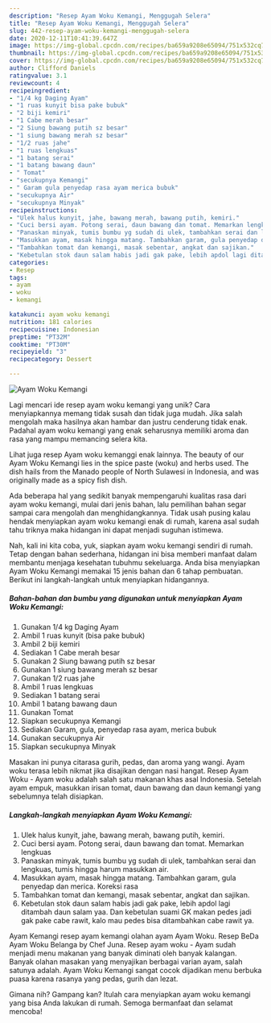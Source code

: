 ```yaml
---
description: "Resep Ayam Woku Kemangi, Menggugah Selera"
title: "Resep Ayam Woku Kemangi, Menggugah Selera"
slug: 442-resep-ayam-woku-kemangi-menggugah-selera
date: 2020-12-11T10:41:39.647Z
image: https://img-global.cpcdn.com/recipes/ba659a9208e65094/751x532cq70/ayam-woku-kemangi-foto-resep-utama.jpg
thumbnail: https://img-global.cpcdn.com/recipes/ba659a9208e65094/751x532cq70/ayam-woku-kemangi-foto-resep-utama.jpg
cover: https://img-global.cpcdn.com/recipes/ba659a9208e65094/751x532cq70/ayam-woku-kemangi-foto-resep-utama.jpg
author: Clifford Daniels
ratingvalue: 3.1
reviewcount: 4
recipeingredient:
- "1/4 kg Daging Ayam"
- "1 ruas kunyit bisa pake bubuk"
- "2 biji kemiri"
- "1 Cabe merah besar"
- "2 Siung bawang putih sz besar"
- "1 siung bawang merah sz besar"
- "1/2 ruas jahe"
- "1 ruas lengkuas"
- "1 batang serai"
- "1 batang bawang daun"
- " Tomat"
- "secukupnya Kemangi"
- " Garam gula penyedap rasa ayam merica bubuk"
- "secukupnya Air"
- "secukupnya Minyak"
recipeinstructions:
- "Ulek halus kunyit, jahe, bawang merah, bawang putih, kemiri."
- "Cuci bersi ayam. Potong serai, daun bawang dan tomat. Memarkan lengkuas"
- "Panaskan minyak, tumis bumbu yg sudah di ulek, tambahkan serai dan lengkuas, tumis hingga harum masukkan air."
- "Masukkan ayam, masak hingga matang. Tambahkan garam, gula penyedap dan merica. Koreksi rasa"
- "Tambahkan tomat dan kemangi, masak sebentar, angkat dan sajikan."
- "Kebetulan stok daun salam habis jadi gak pake, lebih apdol lagi ditambah daun salam yaa. Dan kebetulan suami GK makan pedes jadi gak pake cabe rawit, kalo mau pedes bisa ditambahkan cabe rawit ya."
categories:
- Resep
tags:
- ayam
- woku
- kemangi

katakunci: ayam woku kemangi 
nutrition: 181 calories
recipecuisine: Indonesian
preptime: "PT32M"
cooktime: "PT30M"
recipeyield: "3"
recipecategory: Dessert

---
```



![Ayam Woku Kemangi](https://img-global.cpcdn.com/recipes/ba659a9208e65094/751x532cq70/ayam-woku-kemangi-foto-resep-utama.jpg)

Lagi mencari ide resep ayam woku kemangi yang unik? Cara menyiapkannya memang tidak susah dan tidak juga mudah. Jika salah mengolah maka hasilnya akan hambar dan justru cenderung tidak enak. Padahal ayam woku kemangi yang enak seharusnya memiliki aroma dan rasa yang mampu memancing selera kita.

Lihat juga resep Ayam woku kemanggi enak lainnya. The beauty of our Ayam Woku Kemangi lies in the spice paste (woku) and herbs used. The dish hails from the Manado people of North Sulawesi in Indonesia, and was originally made as a spicy fish dish.

Ada beberapa hal yang sedikit banyak mempengaruhi kualitas rasa dari ayam woku kemangi, mulai dari jenis bahan, lalu pemilihan bahan segar sampai cara mengolah dan menghidangkannya. Tidak usah pusing kalau hendak menyiapkan ayam woku kemangi enak di rumah, karena asal sudah tahu triknya maka hidangan ini dapat menjadi suguhan istimewa.


Nah, kali ini kita coba, yuk, siapkan ayam woku kemangi sendiri di rumah. Tetap dengan bahan sederhana, hidangan ini bisa memberi manfaat dalam membantu menjaga kesehatan tubuhmu sekeluarga. Anda bisa menyiapkan Ayam Woku Kemangi memakai 15 jenis bahan dan 6 tahap pembuatan. Berikut ini langkah-langkah untuk menyiapkan hidangannya.

<!--inarticleads1-->

##### Bahan-bahan dan bumbu yang digunakan untuk menyiapkan Ayam Woku Kemangi:

1. Gunakan 1/4 kg Daging Ayam
1. Ambil 1 ruas kunyit (bisa pake bubuk)
1. Ambil 2 biji kemiri
1. Sediakan 1 Cabe merah besar
1. Gunakan 2 Siung bawang putih sz besar
1. Gunakan 1 siung bawang merah sz besar
1. Gunakan 1/2 ruas jahe
1. Ambil 1 ruas lengkuas
1. Sediakan 1 batang serai
1. Ambil 1 batang bawang daun
1. Gunakan  Tomat
1. Siapkan secukupnya Kemangi
1. Sediakan  Garam, gula, penyedap rasa ayam, merica bubuk
1. Gunakan secukupnya Air
1. Siapkan secukupnya Minyak


Masakan ini punya citarasa gurih, pedas, dan aroma yang wangi. Ayam woku terasa lebih nikmat jika disajikan dengan nasi hangat. Resep Ayam Woku - Ayam woku adalah salah satu makanan khas asal Indonesia. Setelah ayam empuk, masukkan irisan tomat, daun bawang dan daun kemangi yang sebelumnya telah disiapkan. 

<!--inarticleads2-->

##### Langkah-langkah menyiapkan Ayam Woku Kemangi:

1. Ulek halus kunyit, jahe, bawang merah, bawang putih, kemiri.
1. Cuci bersi ayam. Potong serai, daun bawang dan tomat. Memarkan lengkuas
1. Panaskan minyak, tumis bumbu yg sudah di ulek, tambahkan serai dan lengkuas, tumis hingga harum masukkan air.
1. Masukkan ayam, masak hingga matang. Tambahkan garam, gula penyedap dan merica. Koreksi rasa
1. Tambahkan tomat dan kemangi, masak sebentar, angkat dan sajikan.
1. Kebetulan stok daun salam habis jadi gak pake, lebih apdol lagi ditambah daun salam yaa. Dan kebetulan suami GK makan pedes jadi gak pake cabe rawit, kalo mau pedes bisa ditambahkan cabe rawit ya.


Ayam Kemangi resep ayam kemangi olahan ayam Ayam Woku. Resep BeDa Ayam Woku Belanga by Chef Juna. Resep ayam woku - Ayam sudah menjadi menu makanan yang banyak diminati oleh banyak kalangan. Banyak olahan masakan yang menyajikan berbagai varian ayam, salah satunya adalah. Ayam Woku Kemangi sangat cocok dijadikan menu berbuka puasa karena rasanya yang pedas, gurih dan lezat. 

Gimana nih? Gampang kan? Itulah cara menyiapkan ayam woku kemangi yang bisa Anda lakukan di rumah. Semoga bermanfaat dan selamat mencoba!
